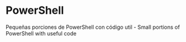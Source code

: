 # PowerShell
Pequeñas porciones de PowerShell con código util - Small portions of PowerShell with useful code

